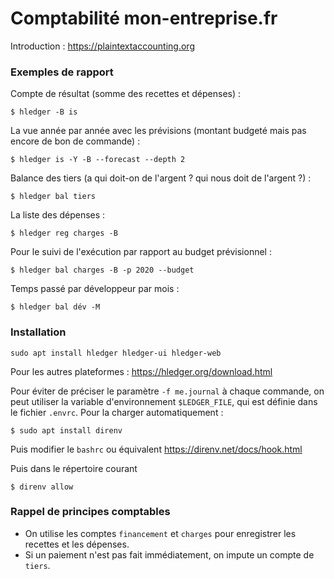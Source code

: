 # Comptabilité mon-entreprise.fr

Introduction : https://plaintextaccounting.org

### Exemples de rapport

Compte de résultat (somme des recettes et dépenses) :

```
$ hledger -B is
```

La vue année par année avec les prévisions (montant budgeté mais pas encore de bon de commande) :

```
$ hledger is -Y -B --forecast --depth 2
```

Balance des tiers (a qui doit-on de l'argent ? qui nous doit de l'argent ?) :

```
$ hledger bal tiers
```

La liste des dépenses :

```
$ hledger reg charges -B
```

Pour le suivi de l'exécution par rapport au budget prévisionnel :

```
$ hledger bal charges -B -p 2020 --budget
```

Temps passé par développeur par mois :

```
$ hledger bal dév -M
```

### Installation

```
sudo apt install hledger hledger-ui hledger-web
```

Pour les autres plateformes : https://hledger.org/download.html

Pour éviter de préciser le paramètre `-f me.journal` à chaque commande, on peut utiliser la variable
d'environnement `$LEDGER_FILE`, qui est définie dans le fichier `.envrc`. Pour la charger automatiquement :

```
$ sudo apt install direnv
```

Puis modifier le `bashrc` ou équivalent https://direnv.net/docs/hook.html

Puis dans le répertoire courant

```
$ direnv allow
```

### Rappel de principes comptables

- On utilise les comptes `financement` et `charges` pour enregistrer les recettes et les dépenses.
- Si un paiement n'est pas fait immédiatement, on impute un compte de `tiers`.

